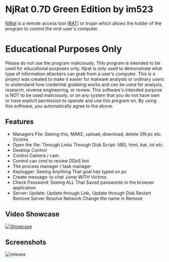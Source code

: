 # NjRat 0.7D Green Edition by im523
[NjRat](https://en.wikipedia.org/wiki/NjRAT) is a remote access tool ([RAT](https://en.wikipedia.org/wiki/Remote_desktop_software#RAT)) or trojan which allows the holder of the program to control the end-user's computer.
# Educational Purposes Only
Please do not use the program maliciously. This program is intended to be used for educational purposes only. Njrat is only used to demonstrate what type of information attackers can grab from a user's computer. This is a project was created to make it easier for malware analysts or ordinary users to understand how credential grabbing works and can be used for analysis, research, reverse engineering, or review. This software's intended purpose is NOT to be used maliciously, or on any system that you do not have own or have explicit permission to operate and use this program on. By using this software, you automatically agree to the above.
## Features
- Managers File: Seeing this, MAKE, upload, download, delete ON pc etc. Victims
- Open the file:
Through Links
Through Disk
Script: VBS, html, bat, txt etc.
- Desktop Control
- Control Camera / cam
- Control can cmd to review DDoS bot
- The process manager / task manager
- Keylogger: Seeing Anything That goal has typed on pc
- Create message: to chat Jump WITH Victims
- Check Password: Seeing ALL That Saved passwords in the browser application
- Server:
Update: Update through Link, Update through Disk
Restart
Remove Server
Resolve Network
Change the name in
Remove
## Video Showcase
[![Showcase](https://user-images.githubusercontent.com/65458800/140706416-62569215-beb1-4cb3-9821-102d1d22d4e3.png)](https://youtu.be/RjW717Ycyu0)
## Screenshots
![release](https://user-images.githubusercontent.com/65458800/115034575-574f4400-9ed4-11eb-9eed-f337fe50595f.png)
